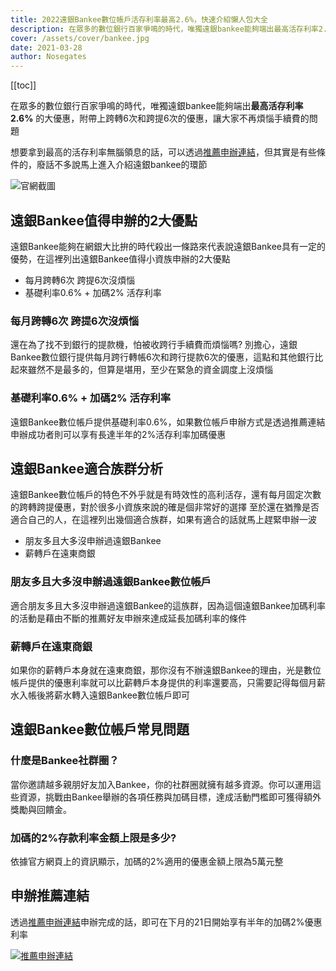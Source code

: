 ```yaml
---
title: 2022遠銀Bankee數位帳戶活存利率最高2.6%，快速介紹懶人包大全
description: 在眾多的數位銀行百家爭鳴的時代，唯獨遠銀bankee能夠端出最高活存利率2.6%的大優惠，附帶上跨轉6次和跨提6次的優惠，讓大家不再煩惱手續費的問題
cover: /assets/cover/bankee.jpg
date: 2021-03-28
author: Nosegates
---
```

[[toc]]

在眾多的數位銀行百家爭鳴的時代，唯獨遠銀bankee能夠端出**最高活存利率2.6%** 的大優惠，附帶上跨轉6次和跨提6次的優惠，讓大家不再煩惱手續費的問題

想要拿到最高的活存利率無腦領息的話，可以透過[推薦申辦連結](https://www.appbankee.com.tw/bankee/rest/common/taskview?u=BHR57#/ShareRecommend/ShareRecommend_1)，但其實是有些條件的，廢話不多說馬上進入介紹遠銀bankee的環節

![官網截圖](https://i.imgur.com/hmAwG48.png)


## 遠銀Bankee值得申辦的2大優點

遠銀Bankee能夠在網銀大比拚的時代殺出一條路來代表說遠銀Bankee具有一定的優勢，在這裡列出遠銀Bankee值得小資族申辦的2大優點

- 每月跨轉6次 跨提6次沒煩惱
- 基礎利率0.6% + 加碼2% 活存利率

### 每月跨轉6次 跨提6次沒煩惱

還在為了找不到銀行的提款機，怕被收跨行手續費而煩惱嗎?
別擔心，遠銀Bankee數位銀行提供每月跨行轉帳6次和跨行提款6次的優惠，這點和其他銀行比起來雖然不是最多的，但算是堪用，至少在緊急的資金調度上沒煩惱

### 基礎利率0.6% + 加碼2% 活存利率

遠銀Bankee數位帳戶提供基礎利率0.6%，如果數位帳戶申辦方式是透過推薦連結申辦成功者則可以享有長達半年的2%活存利率加碼優惠


## 遠銀Bankee適合族群分析

遠銀Bankee數位帳戶的特色不外乎就是有時效性的高利活存，還有每月固定次數的跨轉跨提優惠，對於很多小資族來說的確是個非常好的選擇
至於還在猶豫是否適合自己的人，在這裡列出幾個適合族群，如果有適合的話就馬上趕緊申辦一波

- 朋友多且大多沒申辦過遠銀Bankee
- 薪轉戶在遠東商銀

### 朋友多且大多沒申辦過遠銀Bankee數位帳戶

適合朋友多且大多沒申辦過遠銀Bankee的這族群，因為這個遠銀Bankee加碼利率的活動是藉由不斷的推薦好友申辦來達成延長加碼利率的條件


### 薪轉戶在遠東商銀

如果你的薪轉戶本身就在遠東商銀，那你沒有不辦遠銀Bankee的理由，光是數位帳戶提供的優惠利率就可以比薪轉戶本身提供的利率還要高，只需要記得每個月薪水入帳後將薪水轉入遠銀Bankee數位帳戶即可

## 遠銀Bankee數位帳戶常見問題

### 什麼是Bankee社群圈？
當你邀請越多親朋好友加入Bankee，你的社群圈就擁有越多資源。你可以運用這些資源，挑戰由Bankee舉辦的各項任務與加碼目標，達成活動門檻即可獲得額外獎勵與回饋金。

### 加碼的2%存款利率金額上限是多少?

依據官方網頁上的資訊顯示，加碼的2%適用的優惠金額上限為5萬元整

## 申辦推薦連結

透過[推薦申辦連結](https://www.appbankee.com.tw/bankee/rest/common/taskview?u=BHR57#/ShareRecommend/ShareRecommend_1)申辦完成的話，即可在下月的21日開始享有半年的加碼2%優惠利率

[![推薦申辦連結](https://i.imgur.com/ePUcyVu.png)](https://www.appbankee.com.tw/bankee/rest/common/taskview?u=BHR57#/ShareRecommend/ShareRecommend_1)